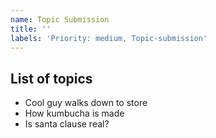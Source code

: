 ```yaml
---
name: Topic Submission
title: ''  
labels: 'Priority: medium, Topic-submission'
---
```


## List of topics
* Cool guy walks down to store
* How kumbucha is made
* Is santa clause real?
